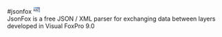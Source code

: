 #jsonfox ![](images/prg.gif)  
JsonFox is a free JSON / XML parser for exchanging data between layers developed in Visual FoxPro 9.0
